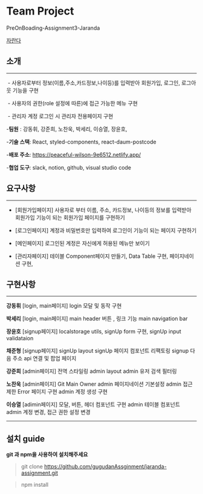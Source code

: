 # Team Project
PreOnBoading-Assignment3-Jaranda

[자란다](https://jaranda.kr/)

## 소개
***
​    - 사용자로부터 정보(이름,주소,카드정보,나이등)를 입력받아 회원가입, 로그인, 로그아웃 기능을 구현

​    - 사용자의 권한(role 설정에 따른)에 접근 가능한 메뉴 구현

​    - 관리자 계정 로그인 시 관리자 전용페이지 구현


-**팀원** : 강동휘, 강준희, 노찬욱, 박세리, 이승열, 장윤호, 

-**기술 스택**: React, styled-components, react-daum-postcode

-**배포 주소**: https://peaceful-wilson-9e6512.netlify.app/

-**협업 도구**: slack, notion, github, visual studio code


## 요구사항
***
* [회원가입페이지]
사용자로 부터 이름, 주소, 카드정보, 나이등의 정보를 입력받아 회원가입 기능이 되는 회원가입 페이지를 구현하기

* [로그인페이지]
계정과 비밀번호만 입력하여 로그인이 기능이 되는 페이지 구현하기

* [메인페이지]
로그인된 계정은 자신에게 허용된 메뉴만 보이기

* [관리자페이지]
테이블 Component페이지 만들기, Data Table 구현, 페이지네이션 구현,

## 구현사항
***

**강동휘**
[login, main페이지]
login 모달 및 동작 구현

**박세리**
[login, main페이지]
main header 버튼 , 링크 기능
main navigation bar

**장윤호**
[signup페이지]
localstorage utils, 
signUp form 구현, 
signUp input validataion

**채준형**
[signup페이지]
signUp layout
signUp 페이지 컴포넌트 리팩토링
signup 다음 주소 api 연결 및 팝업 페이지

**강준희**
[admin페이지]
전역 스타일링
admin layout
admin 유저 검색 필터링

**노찬욱**
[admin페이지]
Git Main Owner
admin 페이지네이션 기본설정
admin 접근 제한 Error 페이지 구현
admin 계정 생성 구현

**이승열**
[adimin페이지]
모달, 버튼, 헤더 컴포넌트 구현
admin 테이블 컴포넌트
admin 계정 변경, 접근 권한 설정 변경


------

## 설치 guide

**git 과 npm을 사용하여 설치해주세요**

> git clone https://github.com/gugudanAssginment/jaranda-assignment.git

> npm install
